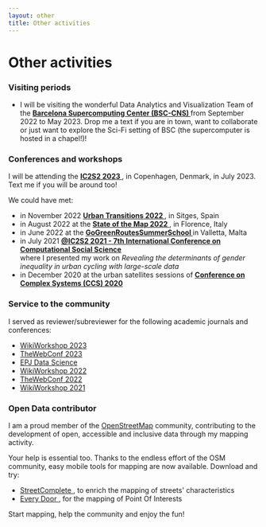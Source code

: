 ```yaml
---
layout: other
title: Other activities
---
```


<h1 class = "pageTitle"> Other activities </h1>
<h3> Visiting periods </h3>
<ul>
  
<li>
I will be visiting the wonderful Data Analytics and Visualization Team of the <a href="https://www.bsc.es/"> <b> Barcelona Supercomputing Center (BSC-CNS) </b> </a> from September 2022 to May 2023. Drop me a text if you are in town, want to collaborate or just want to explore the Sci-Fi setting of BSC (the supercomputer is hosted in a chapel!)! </li>
  
</ul>

<h3> Conferences and workshops </h3>

I will be attending the <a href="https://www.ic2s2.org/"> <b> IC2S2 2023 </b> </a>, in Copenhagen, Denmark, in July 2023. Text me if you will be around too! </li>

We could have met: <br>

<ul>
  
<li> in November 2022 <a href="https://www.elsevier.com/events/conferences/urban-transitions"> <b> Urban Transitions 2022 </b> </a>, in Sitges, Spain </li> 
<li>in August 2022  at the <a href="https://2022.stateofthemap.org/"> <b> State of the Map 2022 </b> </a>, in Florence, Italy  </li>
<li>in June 2022  at the <a href="https://www.eventbrite.ie/e/gogreenroutes-summer-school-360-health-where-nature-and-health-rhyme-registration-311068543387"> <b> GoGreenRoutesSummerSchool </b> </a> in Valletta, Malta</li>
<li>in July 2021 <a href="https://ic2s2-2021.ethz.ch/"> <b> @IC2S2 2021 - 7th International Conference on Computational Social Science </b> </a> <br>
where I presented my work on <i> Revealing the determinants of gender inequality in urban cycling with large-scale data </i> </li>
  
<li>in December 2020 at the urban satellites sessions of <a href="http://ccs2020.web.auth.gr/" > <b> Conference on Complex Systems (CCS) 2020 </b>  </a></li>
</ul>

<h3> Service to the community </h3>

I served as reviewer/subreviewer for the following academic journals and conferences:

<ul>
  
 <li> <a href="https://wikiworkshop.org/2023/" > WikiWorkshop 2023 </a></li>

<li> <a href="https://www2023.thewebconf.org/" > TheWebConf 2023 </a></li>

<li> <a href="https://epjdatascience.springeropen.com/" > EPJ Data Science </a></li>

<li> <a href="https://wikiworkshop.org/2022/" > WikiWorkshop 2022 </a> </li> 

<li> <a href="https://www2022.thewebconf.org/" > TheWebConf 2022 </a></li>

<li> <a href="https://wikiworkshop.org/2021/" > WikiWorkshop 2021 </a></li>
</ul>

<h3> Open Data contributor </h3>

I am a proud member of the <a href="https://www.openstreetmap.org/#map=16/40.7679/-73.9753" > OpenStreetMap</a> community, contributing to the development of open, accessible and inclusive data through my mapping activity.

Your help is essential too. Thanks to the endless effort of the OSM community, easy mobile tools for mapping are now available. 
Download and try:

<ul>

<li> <a href="https://wiki.openstreetmap.org/wiki/StreetComplete" > StreetComplete </a>, to enrich the mapping of streets' characteristics</li>

<li> <a href="https://wiki.openstreetmap.org/wiki/Every_Door" > Every Door </a>, for the mapping of Point Of Interests </li> 

 </ul>

Start mapping, help the community and enjoy the fun!
